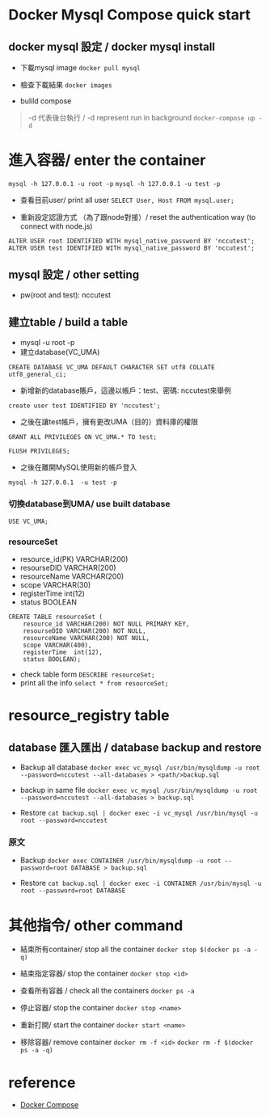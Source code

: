 # Docker Mysql Compose quick start

## docker mysql 設定 / docker mysql install
* 下載mysql image
`docker pull mysql`
* 檢查下載結果
`docker images`

* bulild compose 
> -d 代表後台執行 / -d represent run in background
`docker-compose up -d`

# 進入容器/ enter the container
`mysql -h 127.0.0.1 -u root -p`
`mysql -h 127.0.0.1 -u test -p`

* 查看目前user/ print all user
`SELECT User, Host FROM mysql.user;`

* 重新設定認證方式 （為了跟node對接）/ reset the authentication way (to connect with node.js)
```
ALTER USER root IDENTIFIED WITH mysql_native_password BY 'nccutest';
ALTER USER test IDENTIFIED WITH mysql_native_password BY 'nccutest';
```

## mysql 設定 / other setting
* pw(root and test): nccutest

## 建立table / build a table
* mysql -u root -p
* 建立database(VC_UMA)
```sql=
CREATE DATABASE VC_UMA DEFAULT CHARACTER SET utf8 COLLATE utf8_general_ci;
```
* 新增新的database賬戶，這邊以帳戶：test、密碼: nccutest來舉例
```sql=
create user test IDENTIFIED BY 'nccutest';
```

* 之後在讓test帳戶，擁有更改UMA（目的）資料庫的權限
```sql=
GRANT ALL PRIVILEGES ON VC_UMA.* TO test;

FLUSH PRIVILEGES;
```
* 之後在離開MySQL使用新的帳戶登入
```shell=
mysql -h 127.0.0.1  -u test -p 
```

### 切換database到UMA/ use built database
```
USE VC_UMA;
```

### resourceSet
* resource_id(PK) VARCHAR(200)
* resourseDID VARCHAR(200)
* resourceName VARCHAR(200)
* scope   VARCHAR(30)
* registerTime int(12)  
* status BOOLEAN
```sql=
CREATE TABLE resourceSet (
    resource_id VARCHAR(200) NOT NULL PRIMARY KEY,
    resourseDID VARCHAR(200) NOT NULL,
    resourceName VARCHAR(200) NOT NULL,
    scope VARCHAR(400),
    registerTime  int(12),
    status BOOLEAN);
```

* check table form
`DESCRIBE resourceSet;`
* print all the info
`select * from resourceSet;`
# resource_registry table

## database 匯入匯出 / database backup and restore
* Backup all database
`docker exec vc_mysql /usr/bin/mysqldump -u root --password=nccutest --all-databases > <path/>backup.sql`

* backup in same file
`docker exec vc_mysql /usr/bin/mysqldump -u root --password=nccutest --all-databases > backup.sql`

* Restore
`cat backup.sql | docker exec -i vc_mysql /usr/bin/mysql -u root --password=nccutest `

###  原文
* Backup
`docker exec CONTAINER /usr/bin/mysqldump -u root --password=root DATABASE > backup.sql`

* Restore
`cat backup.sql | docker exec -i CONTAINER /usr/bin/mysql -u root --password=root DATABASE`


# 其他指令/ other command

* 結束所有container/ stop all the container
`docker stop $(docker ps -a -q)`

* 結束指定容器/ stop the container
`docker stop <id>`

* 查看所有容器 / check all the containers
`docker ps -a`

* 停止容器/ stop the container
`docker stop <name>`
* 重新打開/ start the container 
`docker start <name>`

* 移除容器/ remove container
`docker rm -f <id>`
`docker rm -f $(docker ps -a -q)`

# reference
* [Docker Compose](https://www.runoob.com/docker/docker-compose.html)


